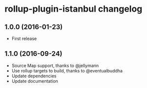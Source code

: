 # rollup-plugin-istanbul changelog

## 1.0.0 (2016-01-23)

* First release

## 1.1.0 (2016-09-24)

* Source Map support, thanks to @jellymann
* Use rollup targets to build, thanks to @eventualbuddha
* Update dependencies
* Update documentation

